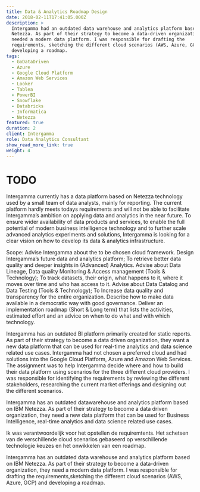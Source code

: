 ```yaml
---
title: Data & Analytics Roadmap Design
date: 2018-02-11T17:41:05.000Z
description: >
  Intergamma had an outdated data warehouse and analytics platform based on IBM
  Netezza. As part of their strategy to become a data-driven organization, they
  needed a modern data platform. I was responsible for drafting the
  requirements, sketching the different cloud scenarios (AWS, Azure, GCP) and
  developing a roadmap.
tags:
  - GoDataDriven
  - Azure
  - Google Cloud Platform
  - Amazon Web Services
  - Looker
  - Tablea
  - PowerBI
  - Snowflake
  - Databricks
  - Informatica
  - Netezza
featured: true
duration: 2
client: Intergamma
role: Data Analytics Consultant
show_read_more_link: true
weight: 4
---
```

# TODO

Intergamma currently has a data platform based on Netezza technology used by a small team of data analysts, mainly for reporting. The current platform hardly meets todays requirements and will not be able to facilitate Intergamma’s ambition on applying data and analytics in the near future.
To ensure wider availability of data products and services, to enable the full potential of modern business intelligence technology and to further scale advanced analytics experiments and solutions, Intergamma is looking for a clear vision on how to develop its data & analytics infrastructure.

Scope:
Advise Intergamma about the to be chosen cloud framework.
Design Intergamma’s future data and analytics platform;
To retrieve better data quality and deeper insights in (Advanced) Analytics.
Advise about Data Lineage, Data quality Monitoring & Access management (Tools & Technology);
To track datasets, their origin, what happens to it, where it moves over time and who has access to it.
Advise about Data Catalog and Data Testing (Tools & Technology);
To Increase data quality and transparency for the entire organization.
Describe how to make data available in a democratic way with good governance.
Deliver an implementation roadmap (Short & Long term) that lists the activities, estimated effort and an advice on when to do what and with which technology.

 Intergamma has an outdated BI platform primarily created for static reports. As part of their strategy to become a data driven organization, they want a new data platform that can be used for real-time analytics and data science related use cases.
  Intergamma had not chosen a preferred cloud and had solutions into the Google Cloud Platform, Azure and Amazon Web Services. The assignment was to help Intergamma decide where and how to build their data platform using scenarios for the three different cloud providers. I was responsible for identifying the requirements by reviewing the different stakeholders, researching the current market offerings and designing out the different scenarios.

Intergamma has an outdated datawarehouse and analytics platform based on IBM Netezza. As part of their strategy to become a data driven organization, they need a new data platform that can be used for Business Intelligence, real-time analytics and data science related use cases.


Ik was verantwoordelijk voor het opstellen de requiremtents. Het schetsen van de verschillende cloud scenarios gebaseerd op verschillende technologie keuzes en het onwikkelen van een roadmap.

Intergamma has an outdated data warehouse and analytics platform based on IBM Netezza. As part of their strategy to become a data-driven organization, they need a modern data platform. 
I was responsible for drafting the requirements,sketching the different cloud scenarios (AWS, Azure, GCP) and developing a roadmap.
